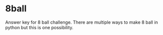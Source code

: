 # 8ball
Answer key for 8 ball challenge.
There are multiple ways to make 8 ball in python but this is one possibility.

